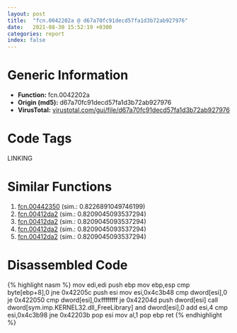```yaml
---
layout: post
title:  "fcn.0042202a @ d67a70fc91decd57fa1d3b72ab927976"
date:   2021-08-30 15:52:19 +0300
categories: report
index: false
---
```


# Generic Information
- **Function:** fcn.0042202a
- **Origin (md5):** d67a70fc91decd57fa1d3b72ab927976
- **VirusTotal:** [virustotal.com/gui/file/d67a70fc91decd57fa1d3b72ab927976][virustotal_ref]

# Code Tags
<span class="tag" id="LINKING">LINKING</span>


# Similar Functions

1. [fcn.00442350][similar_1_ref] (sim.: 0.8226891049746199)
2. [fcn.00412da2][similar_2_ref] (sim.: 0.8209045093537294)
3. [fcn.00412da2][similar_3_ref] (sim.: 0.8209045093537294)
4. [fcn.00412da2][similar_4_ref] (sim.: 0.8209045093537294)
5. [fcn.00412da2][similar_5_ref] (sim.: 0.8209045093537294)


# Disassembled Code

{% highlight nasm %}
mov edi,edi
push ebp
mov ebp,esp
cmp byte[ebp+8],0
jne 0x42205c
push esi
mov esi,0x4c3b48
cmp dword[esi],0
je 0x422050
cmp dword[esi],0xffffffff
je 0x42204d
push dword[esi]
call dword[sym.imp.KERNEL32.dll_FreeLibrary]
and dword[esi],0
add esi,4
cmp esi,0x4c3b98
jne 0x42203b
pop esi
mov al,1
pop ebp
ret 
{% endhighlight %}


[similar_1_ref]: /report/fcn.00442350@5b3b5c646a314899d41c88851a30ed2c
[similar_2_ref]: /report/fcn.00412da2@c580a609eb25f8d013062497944743a2
[similar_3_ref]: /report/fcn.00412da2@52ea19825b31b24fc52fb42b8c38ea37
[similar_4_ref]: /report/fcn.00412da2@8cf34c97b8222fae425942250641fcfd
[similar_5_ref]: /report/fcn.00412da2@14a8ebd962ccf18e3217ff1f6ce569ac
[virustotal_ref]: https://www.virustotal.com/gui/file/d67a70fc91decd57fa1d3b72ab927976